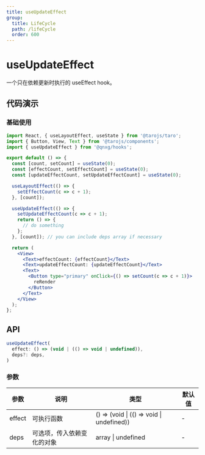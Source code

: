 ```yaml
---
title: useUpdateEffect
group:
  title: LifeCycle
  path: /lifeCycle
  order: 600
---
```


# useUpdateEffect

一个只在依赖更新时执行的 useEffect hook。

## 代码演示

### 基础使用

``` jsx | pure
import React, { useLayoutEffect, useState } from '@tarojs/taro';
import { Button, View, Text } from '@tarojs/components';
import { useUpdateEffect } from '@qnxg/hooks';

export default () => {
  const [count, setCount] = useState(0);
  const [effectCount, setEffectCount] = useState(0);
  const [updateEffectCount, setUpdateEffectCount] = useState(0);

  useLayoutEffect(() => {
    setEffectCount(c => c + 1);
  }, [count]);

  useUpdateEffect(() => {
    setUpdateEffectCount(c => c + 1);
    return () => {
      // do something
    };
  }, [count]); // you can include deps array if necessary

  return (
    <View>
      <Text>effectCount: {effectCount}</Text>
      <Text>updateEffectCount: {updateEffectCount}</Text>
      <Text>
        <Button type="primary" onClick={() => setCount(c => c + 1)}>
          reRender
        </Button>
      </Text>
    </View>
  );
};
```

## API

```javascript
useUpdateEffect(
  effect: () => (void | (() => void | undefined)),
  deps?: deps,
)
```

### 参数

| 参数    | 说明                                         | 类型                   | 默认值 |
|---------|----------------------------------------------|------------------------|--------|
| effect | 可执行函数  | () => (void \| (() => void \| undefined)) | -      |
| deps | 可选项，传入依赖变化的对象  | array \| undefined | -      |